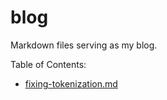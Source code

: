 # blog

Markdown files serving as my blog.

Table of Contents:

- [fixing-tokenization.md](contents/fixing-tokenization/README.md)
